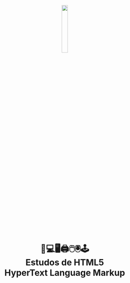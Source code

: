 <h1 align="center">
    <img src="https://upload.wikimedia.org/wikipedia/commons/thumb/6/61/HTML5_logo_and_wordmark.svg/2048px-HTML5_logo_and_wordmark.svg.png" width="20%"/>
    <br>
    📱💻🖥🖨🖱🖲🕹
    <br>
    Estudos de HTML5 <br> HyperText Language Markup <br>
</h1>
